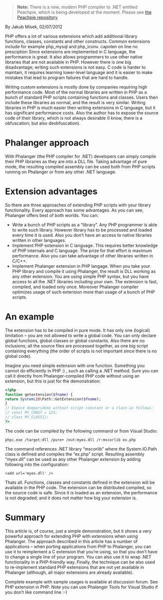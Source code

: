 > **Note:** There is a new, modern PHP compiler to .NET entitled Peachpie, which is being developed at the moment. Please see [the Peachpie repository](https://github.com/iolevel/peachpie)

By Jakub Misek, 02/07/2012

PHP offers a lot of various extensions which add additional library functions, classes, constants and other constructs. Common extensions include for example php_mysql and php_iconv. capoten on line no presciption Since extensions are implemented in C language, the performance is great. It also allows programmers to use other native libraries that are not available in PHP. However there is one big disadvantage; writing such extensions is not easy. C code is harder to maintain, it requires learning lower-level language and it is easier to make mistakes that lead to program failures that are hard to handle.

Writing custom extensions is mostly done by companies requiring high performance code. Most of the normal libraries are written in PHP as a bunch of standard PHP scripts containing functions and classes. Users then include these libraries as normal, and the result is very similar. Writing libraries in PHP is much easier then writing extensions in C language, but it has significant performance costs. Also the author has to expose the source code of their library, which is not always desirable (I know, there is a obfuscation; but also deobfuscation).

# Phalanger approach

With Phalanger (the PHP compiler for .NET) developers can simply compile their PHP libraries as they are into a DLL file. Taking advantage of pure mode, the resulting compiled assembly can be used both from PHP scripts running on Phalanger or from any other .NET language.

# Extension advantages

So there are three approaches of extending PHP scripts with your library functionality. Every approach has some advantages. As you can see, Phalanger offers best of both worlds. You can:

- Write a bunch of PHP scripts as a “library”. Any PHP programmer is able to write such library. However library has to be processed and loaded every time it is used. Also you don’t have an access to native libraries written in other languages.
- Implement PHP extension in C language. This requires better knowledge of PHP internals and C language. The prize for that effort is maximum performance. Also you can take advantage of other libraries written in C/C++.
- Implement Phalanger extension in PHP langage. When you take your PHP library and compile it using Phalanger, the result is DLL working as any other extension. You are using simple PHP syntax, but you have access to all the .NET libraries including your own. The extension is fast, compiled, and loaded only once. Moreover Phalanger compiler optimizes usage of such extension more than usage of a bunch of PHP scripts.

# An example

The extension has to be compiled in pure mode. It has only one (logical) limitation – you are not allowed to write a global code. You can only declare global functions, global classes or global constants. Also there are no inclusions; all the source files are processed together, as one big script containing everything (the order of scripts is not important since there is no global code).

Imagine you need simple extension with one function. Something you cannot do efficiently in PHP :) , such as calling a .NET method. Sure you can call it directly from Phalanger-compiled PHP code without using an extension, but this is just for the demonstration:

```php
<?php
function getextension($fname) {
return System\IO\Path::GetExtension($fname);
}
// Expose domperidone without script constant or a class as follows:
// const MY_CONST = 123;
// class MY_CLASS{};
?>
```

The code can be compiled by the following command or from Visual Studio:

`phpc.exe /target:dll /pure+ /out:myex.dll /r:mscorlib ex.php`

The command references .NET library “mscorlib” where the System.IO.Path class is defined and compiles the “ex.php” script. Resulting assembly “myex.dll” can be used as any other Phalanger extension by adding following into the configuration:

`<add url='myex.dll' />`

Thats all. Functions, classes and constants defined in the extension will be available in the PHP code. The extension can be distributed compiled, so the source code is safe. Since it is loaded as an extension, the performance is not degraded; and it does not matter how big your extension is.

# Summary

This article is, of course, just a simple demonstration, but it shows a very powerful approach for extending PHP with extensions when using Phalanger. The approach described in this article has a number of applications – when porting applications from PHP to Phalanger, you can use it to reimplement a C extension that you’re using, so that you don’t have to change a single line of your program. You can also use it to wrap .NET functionality in a PHP-friendly way. Finally, the technique can be also used to re-implement standard PHP extensions that are not yet available in Phalanger (although, all major extensions are already available).

Complete example with sample usages is available at discussion forum. See PHP extension in PHP. Note you can use Phalanger Tools for Visual Studio if you don’t like command line :-)

